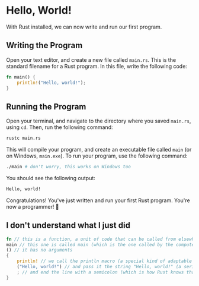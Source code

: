 # Hello, World!
With Rust installed, we can now write and run our first program.
## Writing the Program
Open your text editor, and create a new file called `main.rs`. This is the standard filename for a Rust program. In this file, write the following code:
```rust
fn main() {
    println!("Hello, world!");
}
```
## Running the Program
Open your terminal, and navigate to the directory where you saved `main.rs`, using `cd`. Then, run the following command:
```sh
rustc main.rs
```
This will compile your program, and create an executable file called `main` (or on Windows, `main.exe`). To run your program, use the following command:
```sh
./main # don't worry, this works on Windows too
```
You should see the following output:
```sh
Hello, world!
```
Congratulations! You've just written and run your first Rust program. You're now a programmer! 🎉
## I don't understand what I just did
```rust
fn // this is a function, a unit of code that can be called from elsewhere in the program
main // this one is called main (which is the one called by the computer)
() // it has no arguments
{
    println! // we call the println macro (a special kind of adaptable function)
    ("Hello, world!") // and pass it the string "Hello, world!" (a series of characters)
    ; // and end the line with a semicolon (which is how Rust knows that the line is over)
}
```